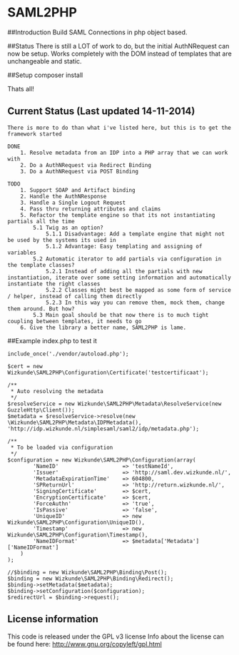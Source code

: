 SAML2PHP
=======

##Introduction
Build SAML Connections in php object based.

##Status
There is still a LOT of work to do, but the initial AuthNRequest can now be setup.
Works completely with the DOM instead of templates that are unchangeable and static.

##Setup
    composer install

Thats all!

## Current Status (Last updated 14-11-2014)

    There is more to do than what i've listed here, but this is to get the framework started

    DONE
        1. Resolve metadata from an IDP into a PHP array that we can work with
        2. Do a AuthNRequest via Redirect Binding
        3. Do a AuthNRequest via POST Binding

    TODO
        1. Support SOAP and Artifact binding
        2. Handle the AuthNResponse
        3. Handle a Single Logout Request
        4. Pass thru returning attributes and claims
        5. Refactor the template engine so that its not instantiating partials all the time
            5.1 Twig as an option?
                5.1.1 Disadvantage: Add a template engine that might not be used by the systems its used in
                5.1.2 Advantage: Easy templating and assigning of variables
            5.2 Automatic iterator to add partials via configuration in the template classes?
                5.2.1 Instead of adding all the partials with new instantiation, iterate over some setting information and automatically instantiate the right classes
                5.2.2 Classes might best be mapped as some form of service / helper, instead of calling them directly
                5.2.3 In this way you can remove them, mock them, change them around. But how?
            5.3 Main goal should be that now there is to much tight coupling between templates, it needs to go
        6. Give the library a better name, SAML2PHP is lame.

##Example index.php to test it

    include_once('./vendor/autoload.php');

    $cert = new Wizkunde\SAML2PHP\Configuration\Certificate('testcertificaat');

    /**
     * Auto resolving the metadata
     */
    $resolveService = new Wizkunde\SAML2PHP\Metadata\ResolveService(new GuzzleHttp\Client());
    $metadata = $resolveService->resolve(new \Wizkunde\SAML2PHP\Metadata\IDPMetadata(), 'http://idp.wizkunde.nl/simplesaml/saml2/idp/metadata.php');

    /**
     * To be loaded via configuration
     */
    $configuration = new Wizkunde\SAML2PHP\Configuration(array(
            'NameID'                    => 'testNameId',
            'Issuer'                    => 'http://saml.dev.wizkunde.nl/',
            'MetadataExpirationTime'    => 604800,
            'SPReturnUrl'               => 'http://return.wizkunde.nl/',
            'SigningCertificate'        => $cert,
            'EncryptionCertificate'     => $cert,
            'ForceAuthn'                => 'true',
            'IsPassive'                 => 'false',
            'UniqueID'                  => new Wizkunde\SAML2PHP\Configuration\UniqueID(),
            'Timestamp'                 => new Wizkunde\SAML2PHP\Configuration\Timestamp(),
            'NameIDFormat'              => $metadata['Metadata']['NameIDFormat']
        )
    );

    //$binding = new Wizkunde\SAML2PHP\Binding\Post();
    $binding = new Wizkunde\SAML2PHP\Binding\Redirect();
    $binding->setMetadata($metadata);
    $binding->setConfiguration($configuration);
    $redirectUrl = $binding->request();

## License information
This code is released under the GPL v3 license
Info about the license can be found here:  http://www.gnu.org/copyleft/gpl.html
